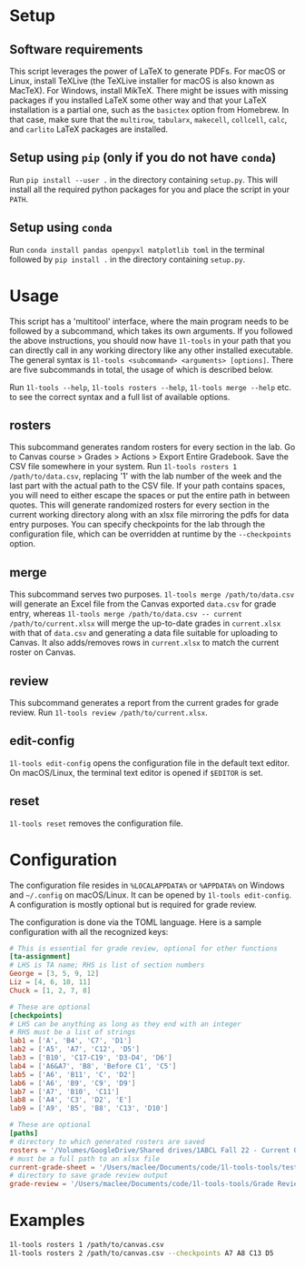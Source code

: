 # Setup

## Software requirements

This script leverages the power of LaTeX to generate PDFs. For macOS or Linux,
install TeXLive (the TeXLive installer for macOS is also known as MacTeX). For
Windows, install MikTeX. There might be issues with missing packages if you
installed LaTeX some other way and that your LaTeX installation is a partial
one, such as the `basictex` option from Homebrew. In that case, make sure that
the `multirow`, `tabularx`, `makecell`, `collcell`, `calc`, and `carlito` LaTeX
packages are installed.

## Setup using `pip` (only if you do not have `conda`)

Run `pip install --user .` in the directory containing `setup.py`. This will
install all the required python packages for you and place the script in your 
`PATH`.

## Setup using `conda`

Run `conda install pandas openpyxl matplotlib toml` in the terminal followed
by `pip install .` in the directory containing `setup.py`.

# Usage

This script has a 'multitool' interface, where the main program needs to be
followed by a subcommand, which takes its own arguments. If you followed the
above instructions, you should now have `1l-tools` in your path that you can
directly call in any working directory like any other installed executable. The
general syntax is `1l-tools <subcommand> <arguments> [options]`. There are five
subcommands in total, the usage of which is described below.

Run `1l-tools --help`, `1l-tools rosters --help`, `1l-tools merge --help` etc.
to see the correct syntax and a full list of available options.

## rosters
    
This subcommand generates random rosters for every section in the lab. Go to
Canvas course > Grades > Actions > Export Entire Gradebook. Save the CSV file
somewhere in your system. Run `1l-tools rosters 1 /path/to/data.csv`,
replacing '1' with the lab number of the week and the last part with the actual
path to the CSV file. If your path contains spaces, you will need to either
escape the spaces or put the entire path in between quotes. This will generate
randomized rosters for every section in the current working directory along with
an xlsx file mirroring the pdfs for data entry purposes. You can specify
checkpoints for the lab through the configuration file, which can be overridden
at runtime by the `--checkpoints` option.

## merge

This subcommand serves two purposes. `1l-tools merge /path/to/data.csv` will
generate an Excel file from the Canvas exported `data.csv` for grade entry,
whereas `1l-tools merge /path/to/data.csv -- current /path/to/current.xlsx` will
merge the up-to-date grades in `current.xlsx`  with that of `data.csv` and
generating a data file suitable for uploading to Canvas. It also adds/removes
rows in `current.xlsx` to match the current roster on Canvas.

## review

This subcommand generates a report from the current grades for grade review. Run
`1l-tools review /path/to/current.xlsx`.

## edit-config

`1l-tools edit-config` opens the configuration file in the default text editor.
On macOS/Linux, the terminal text editor is opened if `$EDITOR` is set.

## reset

`1l-tools reset` removes the configuration file.

# Configuration

The configuration file resides in `%LOCALAPPDATA%` or `%APPDATA%` on Windows and
`~/.config` on macOS/Linux. It can be opened by `1l-tools edit-config`. A
configuration is mostly optional but is required for grade review.

The configuration is done via the TOML language. Here is a sample configuration
with all the recognized keys:

```toml
# This is essential for grade review, optional for other functions
[ta-assignment]
# LHS is TA name; RHS is list of section numbers
George = [3, 5, 9, 12]
Liz = [4, 6, 10, 11]
Chuck = [1, 2, 7, 8]

# These are optional
[checkpoints]
# LHS can be anything as long as they end with an integer
# RHS must be a list of strings
lab1 = ['A', 'B4', 'C7', 'D1']
lab2 = ['A5', 'A7', 'C12', 'D5']
lab3 = ['B10', 'C17-C19', 'D3-D4', 'D6']
lab4 = ['A6&A7', 'B8', 'Before C1', 'C5']
lab5 = ['A6', 'B11', 'C', 'D2']
lab6 = ['A6', 'B9', 'C9', 'D9']
lab7 = ['A7', 'B10', 'C11']
lab8 = ['A4', 'C3', 'D2', 'E']
lab9 = ['A9', 'B5', 'B8', 'C13', 'D10']

# These are optional
[paths]
# directory to which generated rosters are saved
rosters = '/Volumes/GoogleDrive/Shared drives/1ABCL Fall 22 - Current Quarter/Attendance/1CL'
# must be a full path to an xlsx file
current-grade-sheet = '/Users/maclee/Documents/code/1l-tools-tools/test.xlsx'
# directory to save grade review output
grade-review = '/Users/maclee/Documents/code/1l-tools-tools/Grade Review'
```

# Examples

```sh
1l-tools rosters 1 /path/to/canvas.csv
1l-tools rosters 2 /path/to/canvas.csv --checkpoints A7 A8 C13 D5
```
